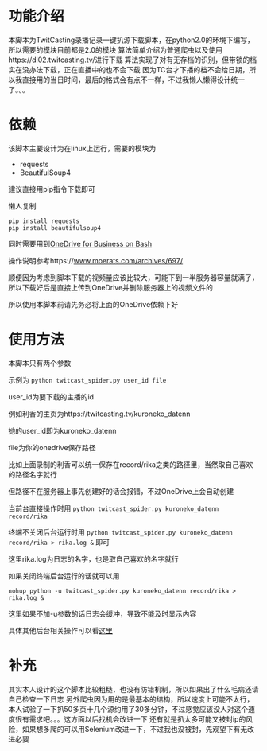 # 功能介绍
本脚本为TwitCasting录播记录一键扒源下载脚本，在python2.0的环境下编写，所以需要的模块目前都是2.0的模块
算法简单介绍为普通爬虫以及使用https://dl02.twitcasting.tv/进行下载
算法实现了对有无存档的识别，但带锁的档实在没办法下载，正在直播中的也不会下载
因为TC台才下播的档不会给日期，所以我直接用的当日时间，最后的格式会有点不一样，不过我懒人懒得设计统一了。。。

# 依赖
该脚本主要设计为在linux上运行，需要的模块为

- requests
- BeautifulSoup4

建议直接用pip指令下载即可

懒人复制
```
pip install requests
pip install beautifulsoup4
```
同时需要用到[OneDrive for Business on Bash](https://github.com/0oVicero0/OneDrive)

操作说明参考https://www.moerats.com/archives/697/

顺便因为考虑到脚本下载的视频量应该比较大，可能下到一半服务器容量就满了，所以下载好后是直接上传到OneDrive并删除服务器上的视频文件的

所以使用本脚本前请先务必将上面的OneDrive依赖下好

# 使用方法
本脚本只有两个参数

示例为
`python twitcast_spider.py user_id file`

user_id为要下载的主播的id

例如利香的主页为https://twitcasting.tv/kuroneko_datenn

她的user_id即为kuroneko_datenn

file为你的onedrive保存路径

比如上面录制的利香可以统一保存在record/rika之类的路径里，当然取自己喜欢的路径名字就行

但路径不在服务器上事先创建好的话会报错，不过OneDrive上会自动创建

当前台直接操作时用
`python twitcast_spider.py kuroneko_datenn record/rika`

终端不关闭后台运行时用
`python twitcast_spider.py kuroneko_datenn record/rika > rika.log &`
即可

这里rika.log为日志的名字，也是取自己喜欢的名字就行

如果关闭终端后台运行的话就可以用

`nohup python -u twitcast_spider.py kuroneko_datenn record/rika > rika.log &`

这里如果不加-u参数的话日志会缓冲，导致不能及时显示内容

具体其他后台相关操作可以看[这里](https://blog.csdn.net/weixin_39561473/article/details/89765106)

# 补充
其实本人设计的这个脚本比较粗糙，也没有防错机制，所以如果出了什么毛病还请自己检查一下日志
另外爬虫因为用的是最基本的结构，所以速度上可能不太行，本人试验了一下扒50多页十几个源约用了30多分钟，不过感觉应该没人对这个速度很有需求吧。。。这方面以后找机会改进一下
还有就是扒太多可能又被封ip的风险，如果想多爬的可以用Selenium改进一下，不过我也没被封，先观望下有无改进必要
